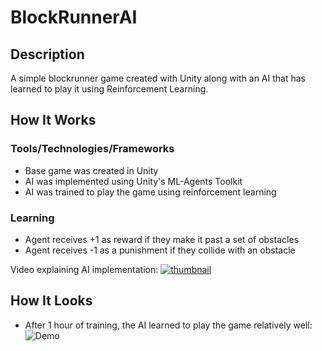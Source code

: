 # BlockRunnerAI

## Description
A simple blockrunner game created with Unity along with an AI that has learned to play it using Reinforcement Learning.

## How It Works

### Tools/Technologies/Frameworks
* Base game was created in Unity
* AI was implemented using Unity's ML-Agents Toolkit
* AI was trained to play the game using reinforcement learning

### Learning
* Agent receives +1 as reward if they make it past a set of obstacles
* Agent receives -1 as a punishment if they collide with an obstacle

Video explaining AI implementation: [![thumbnail](https://yt-embed.herokuapp.com/embed?v=slaYeCNHT7M)](https://youtu.be/slaYeCNHT7M)

## How It Looks
* After 1 hour of training, the AI learned to play the game relatively well:
![Demo](https://i.ibb.co/FYxdK3s/demo.gif)
